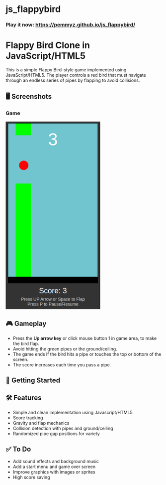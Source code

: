 # js_flappybird

### Play it now: https://pemmyz.github.io/js_flappybird/


# Flappy Bird Clone in JavaScript/HTML5

This is a simple Flappy Bird-style game implemented using JavaScript/HTML5. The player controls a red bird that must navigate through an endless series of pipes by flapping to avoid collisions.


## 🖥️ Screenshots

### Game
![Game 1](screenshots/game_1.png)

## 🎮 Gameplay

- Press the **Up arrow key** or click mouse button 1 in game area, to make the bird flap.
- Avoid hitting the green pipes or the ground/ceiling.
- The game ends if the bird hits a pipe or touches the top or bottom of the screen.
- The score increases each time you pass a pipe.


## 🚀 Getting Started


## 🛠️ Features

- Simple and clean implementation using Javascript/HTML5  
- Score tracking  
- Gravity and flap mechanics  
- Collision detection with pipes and ground/ceiling  
- Randomized pipe gap positions for variety  


## ✅ To Do

- Add sound effects and background music  
- Add a start menu and game over screen  
- Improve graphics with images or sprites  
- High score saving

